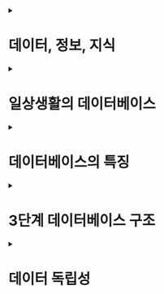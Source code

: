 <details>
    <summary><h1>데이터, 정보, 지식</h1></summary>
    
### 데이터 : 관찰의 결과로 나타난 정량적 혹은 정상적인 실제 값

### 정보 : 데이터에 의미를 부여한 것

### 지식 : 사물이나 현상에 대한 이해
</details>

<details>
    <summary><h1>일상생활의 데이터베이스</h1></summary>
    
### 데이터베이스 : 조직에 필요한 정보를 얻기 위해 논리적으로 연관된 데이터를 모아 구조적으로 통합해 놓은 것

* 데이터베이스 시스템은 데이터의 검색과 변경 작업을 주로 수행함

* 변경이란 시간에 따라 변하는 데이터 값을 데이터베이스에 반영하기 위해 수행하는 삽입, 삭제, 수정 등의 작업을 말함

### 통합된 데이터(integrated data)

* 데이터를 통합하는 개념으로, 각자 사용하던 데이터의 중복을 최소화하여 중복으로 인한 데이터 불일치 현상을 제거

### 저장된 데이터(stored data)

* 문서로 보관된 데이터가 아니라 디스크, 테이프 같은 컴퓨터 저장장치에 저장된 데이러를 의미

### 운영데어터(operational data)

* 조직의 목적을 위해 사용되는 데이터를 의미한다. 즉 업무를 위한 검색을 할 목적으로 저장된 데이터

### 공용 데이터(shared data)

* 한 사람 또는 한 업무를 위해 사용되는 데이터가 아니라 공동으로 사용되는 데이터를 의미
</details>

<details>
    <summary><h1>데이터베이스의 특징</h1></summary>
    
### 실시간 접근성(real time accessibility)

* 데이터베이스는 실시간으로 서비스, 사용자가 데이터를 요쳥하면 몇 시간이나 몇 일 뒤에 결과를 전송하는 것이 아니라 수 초 내에 결과를 서비스

### 계속적인 변화(continuous change)

* 데이터베이스에 저장된 내용은 어느 한 순간의 상태를 나타내지만, 데이터 값은 시간에 따라 항상 바뀜. 데이터베이스는 삽입(insert), 삭제(delete), 수정(update) 등의 작업을 톡하여 바뀐 데이터 값을 저장

### 동시 공유(consurrent sharing)

* 데이터베이스는 서로 다른 업무 또는 여러 사용자에게 동시에 공유동시(concurrent)는 병행이라고도 하며, 데이터베이스에 접근하는 프로그램이 여러 개 있다는 의미

### 내용에 따른 참조(reference by content)

* 데이터베이스에 저장된 데이터는 데이터의 물리적인 위치가 아니라 데이터 값에 따라 참조
</details>

<details>
    <summary><h1>3단계 데이터베이스 구조</h1></summary>
    
### 외부 스키마

* 일반 사용자나 응용 프로그래머가 접근하는 계층, 전체 데이터베이스 중에서 하나의 논리적인 부분을 의미

* 여러 개의 외부 스키마(external cshema)가 있을 수 있음

* 서브 스키마(sub schema)라고도 하며, 뷰(view)의 개념임

### 개념 스키마

* 전체 데이터베이스의 정의를 의미

* 통합 조직별로 하나만 존재하며 DBA가 관리함

* 하나의 데이터베이스에는 하나의 개념 스키마(conceptual schema)가 있음

### 내부 스키마

* 물리적 저장 장치에 데이터베이스가 실제로 저장되는 방법의 표현

* 내부 스키마(intenal schema)는 하나

* 인덱스, 데이터 레코드이 배치 방법, 데이터 압축 등에 관한 사항이 포함됨

### 외부/개념 매핑

* 사용자의 외부 스키마와 개념 스키마 간의 매핑(사상)

* 외부 스키마의 뎅터가 개념 스키마의 어느 부분에 해당되는지 대응시킴

### 개념/내부 매핑

* 개념 스키마의 데이터가 내부 스키마의 물리적 장치 어대에 어떤 방법으로 저장되는지 대응시킴
</details>

<details>
    <summary><h1>데이터 독립성</h1></summary>
    
### 논리적 데이터 독립성(logical data independence)

* 외부 단계(외부 스키마)와 개념 단계(개념 스키마) 사이의 독립성

* 개념 스키마가 변경되어도 외부 스키마에는 영향을 미치지 않도록 지원

* 논리적 구조가 변경되어도 응용 프로그램에는 영향이 없도록 하는 개념

* 개념 스키마의 테이블을 생성하거나 변경하여도 외부 스키마가 직접 다루는 테이블이 아니면 영향이 없음
</details>
